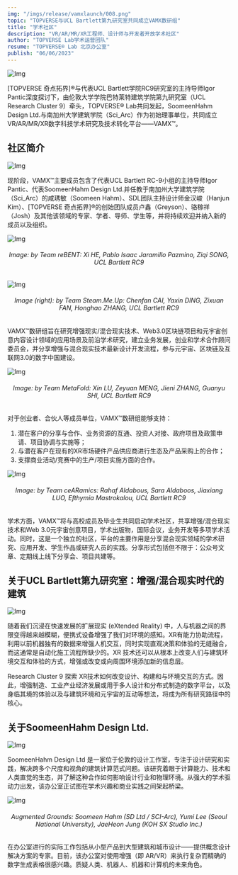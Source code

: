 ```yaml
---
img: "/imgs/release/vamxlaunch/008.png"
topic: "TOPVERSE与UCL Bartlett第九研究室共同成立VAMX数研组"
title: "学术社区"
description: "VR/AR/MR/XR工程师、设计师与开发者开放学术社区"
author: "TOPVERSE Lab学术运营团队"
resume: "TOPVERSE® Lab 北京办公室"
publish: "06/06/2023"
---
```



![Img](/imgs/Release/vamxlaunch/000.jpg) 

[TOPVERSE 奇点拓界]®与代表UCL Bartlett学院RC9研究室的主持导师Igor Pantic深度探讨下，由伦敦大学学院巴特莱特建筑学院第九研究室（UCL Research Cluster 9）牵头，TOPVERSE® Lab共同发起，SoomeenHahm Design Ltd.与南加州大学建筑学院（Sci_Arc）作为初始理事单位，共同成立VR/AR/MR/XR数字科技学术研究及技术转化平台——VAMX™。

<h2>社区简介</h2>

![Img](/imgs/Release/vamxlaunch/001.png) 

现阶段，VAMX™主要成员包含了代表UCL Bartlett RC-9小组的主持导师Igor Pantic、代表SoomeenHahm Design Ltd.并任教于南加州大学建筑学院（Sci_Arc）的咸琇敏（Soomeen Hahm）、SDL团队主持设计师金汉峻（Hanjun Kim）、[TOPVERSE 奇点拓界]®的创始团队成员卢鑫（Greyson）、骆稼祥（Josh）及其他该领域的专家、学者、导师、学生等，并将持续欢迎并纳入新的成员以及组织。 

![Img](/imgs/Release/vamxlaunch/002.png) 

<div style="text-align: center"> 
<h6>Image: by Team reBENT: Xi HE, Pablo Isaac Jaramillo Pazmino, Ziqi SONG, UCL Bartlett RC9</h6>
</div>

![Img](/imgs/Release/vamxlaunch/003.png) 

<div style="text-align: center"> 
<h6>Image (right): by Team Steam.Me.Up: Chenfan CAI, Yaxin DING, Zixuan FAN, Honghao ZHANG, UCL Bartlett RC9</h6>
</div>

VAMX™数研组旨在研究增强现实/混合现实技术、Web3.0区块链项目和元宇宙创意内容设计领域的应用场景及前沿学术研究，建立业务发展，创业和学术合作顾问委员会，并分享增强与混合现实技术最新设计开发流程，参与元宇宙、区块链及互联网3.0的数字中国建设。 

![Img](/imgs/Release/vamxlaunch/004.png) 

<div style="text-align: center"> 
<h6>Image: by Team MetaFold: Xin LU, Zeyuan MENG, Jieni ZHANG, Guanyu SHI, UCL Bartlett RC9</h6>
</div>

对于创业者、合伙人等成员单位，VAMX™数研组能够支持：  
1. 潜在客户的分享与合作、业务资源的互通、投资人对接、政府项目及政策申请、项目协调与实施等；  
2. 与潜在客户在现有的XR市场硬件产品供应商进行生态及产品采购上的合作；  
3. 支撑商业活动/竞赛中的生产/项目实施方面的合作。  

![Img](/imgs/Release/vamxlaunch/005.png) 

<div style="text-align: center"> 
<h6>Image: by Team ceARamics: Rahaf Aldabous, Sara Aldaboos, Jiaxiang LUO, Efthymia Mastrokalou, UCL Bartlett RC9</h6>
</div>

学术方面，VAMX™将与高校成员及毕业生共同启动学术社区，共享增强/混合现实技术和Web 3.0元宇宙创意项目，学术出版物，国际会议，业务开发等多项学术活动。同时，这是一个独立的社区，平台的主要作用是分享混合现实领域的学术研究、应用开发、学生作品或研究人员的实践。分享形式包括但不限于：公众号文章、定期线上线下分享会、项目共建等。 

<h2>关于UCL Bartlett第九研究室：增强/混合现实时代的建筑</h2>

![Img](/imgs/Release/vamxlaunch/006.png) 

随着我们沉浸在快速发展的扩展现实 (eXtended Reality) 中，人与机器之间的界限变得越来越模糊，便携式设备增强了我们对环境的感知。XR有能力协助流程，利用以前机器独有的数据来增强人机交互，同时实现直观决策和体验的无缝融合，而这通常是自动化施工流程所缺少的。XR 技术还可以从根本上改变人们与建筑环境交互和体验的方式，增强或改变或向周围环境添加新的信息层。 

Research Cluster 9 探索 XR技术如何改变设计、构建和与环境交互的方式。因此，增强制造、工业产业经济发展或用于多人设计和分布式制造的数字平台，以及身临其境的体验以及与建筑环境和元宇宙的互动等想法，将成为所有研究路径中的核心。 

<h2>关于SoomeenHahm Design Ltd.</h2>

<p align="center"> 

![Img](/imgs/Release/vamxlaunch/001.jpg) 
</p>

SoomeenHahm Design Ltd 是一家位于伦敦的设计工作室，专注于设计研究和实践，解决跨多个尺度和视角的建筑计算范式问题。该研究着眼于计算能力、技术和人类直觉的生态，并了解这种合作如何影响设计行业和物理环境。从强大的学术驱动力出发，该办公室正试图在学术兴趣和商业实践之间架起桥梁。 

![Img](/imgs/Release/vamxlaunch/009.png) 

<div style="text-align: center"> 
<h6>Augmented Grounds: Soomeen Hahm (SD Ltd / SCI-Arc), Yumi Lee (Seoul National University), JaeHeon Jung (KOH SX Studio Inc.)</h6>
</div>

在办公室进行的实际工作包括从小型产品到大型建筑和城市设计——提供概念设计解决方案的专家。目前，该办公室对使用增强（即 AR/VR）来执行复杂而精确的数字生成表格很感兴趣。质疑人类、机器人、机器和计算机的未来角色。